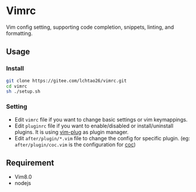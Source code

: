 # Vimrc

Vim config setting, supporting code completion, snippets, linting, and formatting.

## Usage

### Install

```bash
git clone https://gitee.com/lchtao26/vimrc.git
cd vimrc
sh ./setup.sh
```

### Setting

- Edit `vimrc` file if you want to change basic settings or vim keymappings.
- Edit `pluginrc` file if you want to enable/disabled or install/uninstall plugins. It is using [vim-plug](https://github.com/junegunn/vim-plug) as plugin manager.
- Edit `after/plugin/*.vim` file to change the config for specific plugin. (eg: `after/plugin/coc.vim` is the configuration for [coc](https://github.com/neoclide/coc.nvim))

## Requirement 

- Vim8.0
- nodejs
